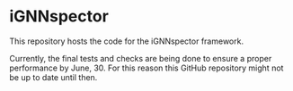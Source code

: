 # iGNNspector
This repository hosts the code for the iGNNspector framework.

Currently, the final tests and checks are being done to ensure a proper performance by June, 30. For this reason this GitHub repository might not be up to date until then.


